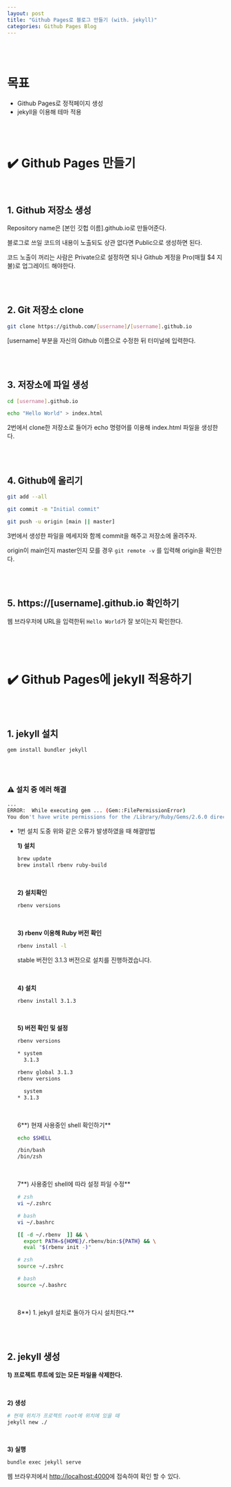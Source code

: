 ```yaml
---
layout: post
title: "Github Pages로 블로그 만들기 (with. jekyll)"
categories: Github Pages Blog
---
```


<br>
<br>

# 목표

- Github Pages로 정적페이지 생성
- jekyll을 이용해 테마 적용

<br>
<br>

# ✔️ Github Pages 만들기

<br>

## 1. Github 저장소 생성

Repository name은 [본인 깃헙 이름].github.io로 만들어준다.

블로그로 쓰일 코드의 내용이 노출되도 상관 없다면 Public으로 생성하면 된다.

코드 노출이 꺼리는 사람은 Private으로 설정하면 되나 Github 계정을 Pro(매월 $4 지불)로 업그레이드 해야한다.

<br>
<br>

## 2. Git 저장소 clone

```bash
git clone https://github.com/[username]/[username].github.io
```

[username] 부분을 자신의 Github 이름으로 수정한 뒤 터미널에 입력한다.

<br>
<br>

## 3. 저장소에 파일 생성

```bash
cd [username].github.io

echo "Hello World" > index.html
```

2번에서 clone한 저장소로 들어가 echo 명령어를 이용해 index.html 파일을 생성한다.

<br>
<br>

## 4. Github에 올리기

```bash
git add --all

git commit -m "Initial commit"

git push -u origin [main || master]
```

3번에서 생성한 파일을 메세지와 함께 commit을 해주고 저장소에 올려주자.

origin이 main인지 master인지 모를 경우 `git remote -v` 를 입력해 origin을 확인한다.

<br>
<br>

## 5. **https://[username].github.io 확인하기**

웹 브라우저에 URL을 입력한뒤 `Hello World`가 잘 보이는지 확인한다.

<br>
<br>
<br>

# ✔️ Github Pages에 jekyll 적용하기

<br>
<br>

## 1. jekyll 설치

```bash
gem install bundler jekyll
```

<br>
<br>

### ⚠️ 설치 중 에러 해결

```bash
...
ERROR:  While executing gem ... (Gem::FilePermissionError)
You don't have write permissions for the /Library/Ruby/Gems/2.6.0 directory
```

- 1번 설치 도중 위와 같은 오류가 발생하였을 때 해결방법
  <br>

  **1) 설치**

  ```bash
  brew update
  brew install rbenv ruby-build
  ```

  <br>

  **2) 설치확인**

  ```bash
  rbenv versions
  ```

  <br>

  **3) rbenv 이용해 Ruby 버전 확인**

  ```bash
  rbenv install -l
  ```

  stable 버전인 3.1.3 버전으로 설치를 진행하겠습니다.

  <br>

  **4) 설치**

  ```bash
  rbenv install 3.1.3
  ```

  <br>

  **5) 버전 확인 및 설정**

  ```bash
  rbenv versions

  * system
    3.1.3

  rbenv global 3.1.3
  rbenv versions

    system
  * 3.1.3
  ```

  <br>

  6**) 현재 사용중인 shell 확인하기**

  ```bash
  echo $SHELL

  /bin/bash
  /bin/zsh
  ```

  <br>

  7**) 사용중인 shell에 따라 설정 파일 수정**

  ```bash
  # zsh
  vi ~/.zshrc

  # bash
  vi ~/.bashrc
  ```

  ```bash
  [[ -d ~/.rbenv  ]] && \
    export PATH=${HOME}/.rbenv/bin:${PATH} && \
    eval "$(rbenv init -)"
  ```

  ```bash
  # zsh
  source ~/.zshrc

  # bash
  source ~/.bashrc
  ```

  <br>

  8**) 1. jekyll 설치로 돌아가 다시 설치한다.**

<br>
<br>

## 2. jekyll 생성

**1) 프로젝트 루트에 있는 모든 파일을 삭제한다.**

<br>

**2) 생성**

```bash
# 현재 위치가 프로젝트 root에 위치에 있을 때
jekyll new ./
```

<br>

**3) 실행**

```bash
bundle exec jekyll serve
```

웹 브라우저에서 [http://localhost:4000](http://localhost:4000)에 접속하여 확인 할 수 있다.
